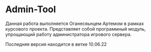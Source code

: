 # Admin-Tool
Данная работа выполняется Оганесяьнцем Артемом в рамках курсового проекта. Представляет собой программный модуль, упрощающий работу администратора игрового сервера.

Последняя версия находится в ветке 10.06.22
